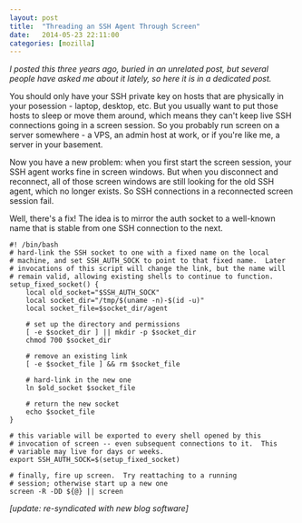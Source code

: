 ```yaml
---
layout: post
title:  "Threading an SSH Agent Through Screen"
date:   2014-05-23 22:11:00
categories: [mozilla]
---
```



_I posted this three years ago, buried in an unrelated post, but several people
have asked me about it lately, so here it is in a dedicated post._

You should only have your SSH private key on hosts that are physically in your
posession - laptop, desktop, etc.  But you usually want to put those hosts to
sleep or move them around, which means they can't keep live SSH connections
going in a screen session.  So you probably run screen on a server somewhere -
a VPS, an admin host at work, or if you're like me, a server in your basement.

Now you have a new problem: when you first start the screen session, your SSH
agent works fine in screen windows.  But when you disconnect and reconnect, all
of those screen windows are still looking for the old SSH agent, which no
longer exists.  So SSH connections in a reconnected screen session fail.

Well, there's a fix!  The idea is to mirror the auth socket to a well-known
name that is stable from one SSH connection to the next.

    #! /bin/bash
    # hard-link the SSH socket to one with a fixed name on the local
    # machine, and set SSH_AUTH_SOCK to point to that fixed name.  Later
    # invocations of this script will change the link, but the name will
    # remain valid, allowing existing shells to continue to function.
    setup_fixed_socket() {
        local old_socket="$SSH_AUTH_SOCK"
        local socket_dir="/tmp/$(uname -n)-$(id -u)"
        local socket_file=$socket_dir/agent

        # set up the directory and permissions
        [ -e $socket_dir ] || mkdir -p $socket_dir
        chmod 700 $socket_dir

        # remove an existing link
        [ -e $socket_file ] && rm $socket_file

        # hard-link in the new one
        ln $old_socket $socket_file

        # return the new socket
        echo $socket_file
    }

    # this variable will be exported to every shell opened by this
    # invocation of screen -- even subsequent connections to it.  This
    # variable may live for days or weeks.
    export SSH_AUTH_SOCK=$(setup_fixed_socket)

    # finally, fire up screen.  Try reattaching to a running
    # session; otherwise start up a new one
    screen -R -DD ${@} || screen

_[update: re-syndicated with new blog software]_
